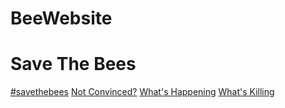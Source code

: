 # BeeWebsite
<!DOCTYPE html>
<html>
<body>
<h1>Save The Bees</h1>
<a href="/savethebees page" target="_blank">#savethebees</a>
<a href="/not convinced page" target="_blank">Not Convinced?</a>
<a href="/what's happening page" target="_blank">What's Happening</a>
<a href="/what's killing page" target="_blank">What's Killing</a>
</body>
</html>
